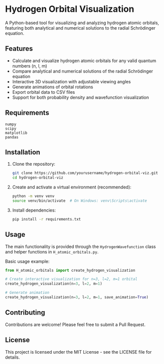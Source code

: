 # Hydrogen Orbital Visualization

A Python-based tool for visualizing and analyzing hydrogen atomic orbitals, featuring both analytical and numerical solutions to the radial Schrödinger equation.

## Features

- Calculate and visualize hydrogen atomic orbitals for any valid quantum numbers (n, l, m)
- Compare analytical and numerical solutions of the radial Schrödinger equation
- Interactive 3D visualization with adjustable viewing angles
- Generate animations of orbital rotations
- Export orbital data to CSV files
- Support for both probability density and wavefunction visualization

## Requirements

```
numpy
scipy
matplotlib
pandas
```

## Installation

1. Clone the repository:
   ```bash
   git clone https://github.com/yourusername/hydrogen-orbital-viz.git
   cd hydrogen-orbital-viz
   ```

2. Create and activate a virtual environment (recommended):
   ```bash
   python -m venv venv
   source venv/bin/activate  # On Windows: venv\Scripts\activate
   ```

3. Install dependencies:
   ```bash
   pip install -r requirements.txt
   ```

## Usage

The main functionality is provided through the `HydrogenWavefunction` class and helper functions in `H_atomic_orbitals.py`.

Basic usage example:
```python
from H_atomic_orbitals import create_hydrogen_visualization

# Create interactive visualization for n=3, l=2, m=1 orbital
create_hydrogen_visualization(n=3, l=2, m=1)

# Generate animation
create_hydrogen_visualization(n=3, l=2, m=1, save_animation=True)
```

## Contributing

Contributions are welcome! Please feel free to submit a Pull Request.

## License

This project is licensed under the MIT License - see the LICENSE file for details.
